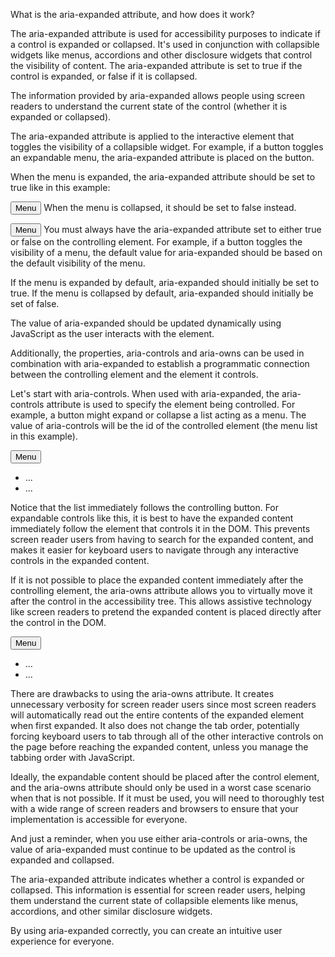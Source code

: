 <!-- @format -->

What is the aria-expanded attribute, and how does it work?

The aria-expanded attribute is used for accessibility purposes to indicate if a control is expanded or collapsed. It's used in conjunction with collapsible widgets like menus, accordions and other disclosure widgets that control the visibility of content. The aria-expanded attribute is set to true if the control is expanded, or false if it is collapsed.

The information provided by aria-expanded allows people using screen readers to understand the current state of the control (whether it is expanded or collapsed).

The aria-expanded attribute is applied to the interactive element that toggles the visibility of a collapsible widget. For example, if a button toggles an expandable menu, the aria-expanded attribute is placed on the button.

When the menu is expanded, the aria-expanded attribute should be set to true like in this example:

<button aria-expanded="true">Menu</button>
When the menu is collapsed, it should be set to false instead.

<button aria-expanded="false">Menu</button>
You must always have the aria-expanded attribute set to either true or false on the controlling element. For example, if a button toggles the visibility of a menu, the default value for aria-expanded should be based on the default visibility of the menu.

If the menu is expanded by default, aria-expanded should initially be set to true. If the menu is collapsed by default, aria-expanded should initially be set of false.

The value of aria-expanded should be updated dynamically using JavaScript as the user interacts with the element.

Additionally, the properties, aria-controls and aria-owns can be used in combination with aria-expanded to establish a programmatic connection between the controlling element and the element it controls.

Let's start with aria-controls. When used with aria-expanded, the aria-controls attribute is used to specify the element being controlled. For example, a button might expand or collapse a list acting as a menu. The value of aria-controls will be the id of the controlled element (the menu list in this example).

<button aria-expanded="false" aria-controls="menu1">Menu</button>

<ul id="menu1">
  <li>...</li>
  <li>...</li>
</ul>
Notice that the list immediately follows the controlling button. For expandable controls like this, it is best to have the expanded content immediately follow the element that controls it in the DOM. This prevents screen reader users from having to search for the expanded content, and makes it easier for keyboard users to navigate through any interactive controls in the expanded content.

If it is not possible to place the expanded content immediately after the controlling element, the aria-owns attribute allows you to virtually move it after the control in the accessibility tree. This allows assistive technology like screen readers to pretend the expanded content is placed directly after the control in the DOM.

<button aria-owns="menu1" aria-expanded="true">Menu</button>

<main>
  <!-- an entire page worth of content --->
</main>
<ul id="menu1">
  <li>...</li>
  <li>...</li>
</ul>
There are drawbacks to using the aria-owns attribute. It creates unnecessary verbosity for screen reader users since most screen readers will automatically read out the entire contents of the expanded element when first expanded. It also does not change the tab order, potentially forcing keyboard users to tab through all of the other interactive controls on the page before reaching the expanded content, unless you manage the tabbing order with JavaScript.

Ideally, the expandable content should be placed after the control element, and the aria-owns attribute should only be used in a worst case scenario when that is not possible. If it must be used, you will need to thoroughly test with a wide range of screen readers and browsers to ensure that your implementation is accessible for everyone.

And just a reminder, when you use either aria-controls or aria-owns, the value of aria-expanded must continue to be updated as the control is expanded and collapsed.

The aria-expanded attribute indicates whether a control is expanded or collapsed. This information is essential for screen reader users, helping them understand the current state of collapsible elements like menus, accordions, and other similar disclosure widgets.

By using aria-expanded correctly, you can create an intuitive user experience for everyone.
